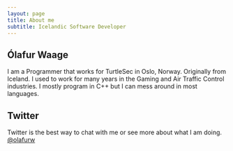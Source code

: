 ```yaml
---
layout: page
title: About me
subtitle: Icelandic Software Developer
---
```


## Ólafur Waage

I am a Programmer that works for TurtleSec in Oslo, Norway. Originally from Iceland. I used to work for many years in the Gaming and Air Traffic Control industries. I mostly program in C++ but I can mess around in most languages.

## Twitter

Twitter is the best way to chat with me or see more about what I am doing.
[@olafurw](https://twitter.com/olafurw)
